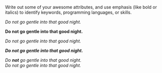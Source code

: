 Write out some of your awesome attributes, and use emphasis (like bold or italics) to identify keywords, programming languages, or skills. 

*Do not go gentle into that good night.*

**Do not go gentle into that good night.**

_Do not go gentle into that good night._

***Do not go gentle into that good night.***

*Do **not** go gentle into that good night.\
Do not go gentle into that good night.*
